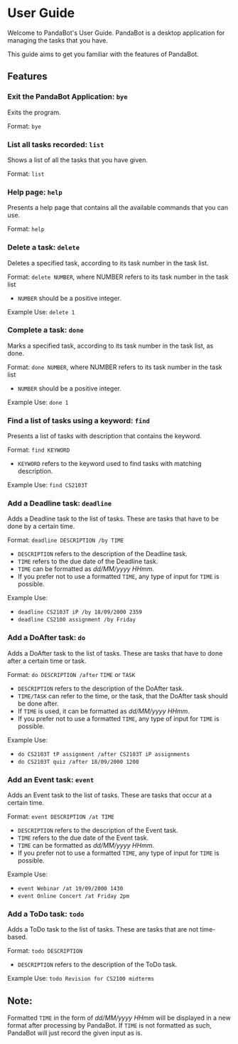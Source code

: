# User Guide

Welcome to PandaBot's User Guide. PandaBot is a desktop application for managing
the tasks that you have.

This guide aims to get you familiar with the features of PandaBot.

## Features 

### Exit the PandaBot Application: `bye`
Exits the program.

Format: `bye`

### List all tasks recorded: `list`
Shows a list of all the tasks that you have given.

Format: `list`

### Help page: `help`
Presents a help page that contains all the available commands that you can use.

Format: `help`

### Delete a task: `delete`
Deletes a specified task, according to its task number in the task list.

Format: `delete NUMBER`, where NUMBER refers to its task number in the task list
* `NUMBER` should be a positive integer.

Example Use: `delete 1`

### Complete a task: `done`
Marks a specified task, according to its task number in the task list, as done.

Format: `done NUMBER`, where NUMBER refers to its task number in the task list
* `NUMBER` should be a positive integer.

Example Use: `done 1`

### Find a list of tasks using a keyword: `find`
Presents a list of tasks with description that contains the keyword.

Format: `find KEYWORD`
* `KEYWORD` refers to the keyword used to find tasks with matching description.

Example Use: `find CS2103T`

### Add a Deadline task: `deadline`
Adds a Deadline task to the list of tasks. These are tasks that have to be done 
by a certain time.

Format: `deadline DESCRIPTION /by TIME`
* `DESCRIPTION` refers to the description of the Deadline task.
* `TIME` refers to the due date of the Deadline task.
* `TIME` can be formatted as *dd/MM/yyyy HHmm*.
* If you prefer not to use a formatted `TIME`, any type of input for `TIME` is possible.

Example Use: 
* `deadline CS2103T iP /by 18/09/2000 2359`
* `deadline CS2100 assignment /by Friday`

### Add a DoAfter task: `do`
Adds a DoAfter task to the list of tasks. These are tasks that have to done after 
a certain time or task.

Format: `do DESCRIPTION /after` `TIME` or `TASK`
* `DESCRIPTION` refers to the description of the DoAfter task.
* `TIME/TASK` can refer to the time, or the task, that the DoAfter task should be done after.
* If `TIME` is used, it can be formatted as *dd/MM/yyyy HHmm*.
* If you prefer not to use a formatted `TIME`, any type of input for `TIME` is possible.

Example Use: 
* `do CS2103T tP assignment /after CS2103T iP assignments`
* `do CS2103T quiz /after 18/09/2000 1200`

### Add an Event task: `event`
Adds an Event task to the list of tasks. These are tasks that occur at a certain time.

Format: `event DESCRIPTION /at TIME`
* `DESCRIPTION` refers to the description of the Event task.
* `TIME` refers to the due date of the Event task.
* `TIME` can be formatted as *dd/MM/yyyy HHmm*.
* If you prefer not to use a formatted `TIME`, any type of input for `TIME` is possible.

Example Use: 
* `event Webinar /at 19/09/2000 1430`
* `event Online Concert /at Friday 2pm`

### Add a ToDo task: `todo`
Adds a ToDo task to the list of tasks. These are tasks that are not time-based.

Format: `todo DESCRIPTION`
* `DESCRIPTION` refers to the description of the ToDo task.

Example Use: `todo Revision for CS2100 midterms`

## Note:
Formatted `TIME` in the form of *dd/MM/yyyy HHmm* will be displayed in a new format after processing
by PandaBot. If `TIME` is not formatted as such, PandaBot will just record the given input as is.
